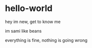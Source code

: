 # hello-world
hey im new, get to know me

im sami like beans

everything is fine, nothing is going wrong
